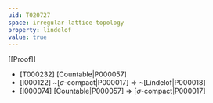 ```yaml
---
uid: T020727
space: irregular-lattice-topology
property: lindelof
value: true
---
```

[[Proof]]

* [T000232] [Countable|P000057]
* [I000122] ~[$\sigma$-compact|P000017] => ~[Lindelof|P000018]
* [I000074] [Countable|P000057] => [$\sigma$-compact|P000017]

